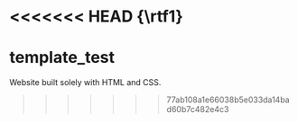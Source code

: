 <<<<<<< HEAD
{\rtf1}
=======
# template_test
Website built solely with HTML and CSS.
>>>>>>> 77ab108a1e66038b5e033da14bad60b7c482e4c3
